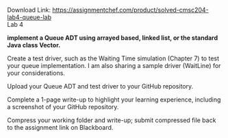 Download Link: https://assignmentchef.com/product/solved-cmsc204-lab4-queue-lab
<br>
Lab 4

<strong>implement a Queue ADT using arrayed based, linked list, or the standard Java class Vector.</strong>

Create a test driver, such as the Waiting Time simulation (Chapter 7) to test your queue implementation.  I am also sharing a sample driver (WaitLine) for your considerations.

Upload your Queue ADT and test driver to your GitHub repository.

Complete a 1-page write-up to highlight your learning experience, including a screenshot of your GitHub repository.

Compress your working folder and write-up; submit compressed file back to the assignment link on Blackboard.